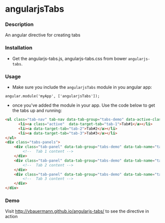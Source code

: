 
# angularjsTabs

### Description
An angular directive for creating tabs

### Installation
* Get the angularjs-tabs.js, angularjs-tabs.css from bower ```angularjs-tabs```.

### Usage
* Make sure you include the  ```angularjsTabs``` module in you angular app:

```
angular.module('myApp', ['angularjsTabs']);
```

* once you've added the module in your app. Use the code below to get the tabs up and running:

```html
<ul class="tab-nav" tab-nav data-tab-group="tabs-demo" data-active-class="active">
      <li><a class="active"  data-target-tab="tab-1">Tab#1</a></li>
      <li><a data-target-tab="tab-2">Tab#2</a></li>
      <li><a data-target-tab="tab-3">Tab#3</a></li>
</ul>
<div class="tabs-panels">
	<div class="tab-panel" data-tab-group="tabs-demo" data-tab-name="tab-1">
		<!--  Tab 1 content -->
	</div>
	<div class="tab-panel" data-tab-group="tabs-demo" data-tab-name="tab-2">
		<!--  Tab 2 content -->
	</div>
	<div class="tab-panel" data-tab-group="tabs-demo" data-tab-name="tab-3">
		<!--  Tab 3 content -->
	</div>
</div>
```
### Demo
Visit <a href="http://vbauermann.github.io/angularjs-tabs/">http://vbauermann.github.io/angularjs-tabs/</a> to see the directive in action

